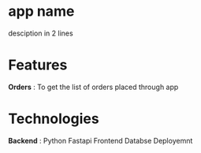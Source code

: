 # app name

desciption in 2 lines

# Features
**Orders** : To get the list of orders placed through app

# Technologies

**Backend** : Python Fastapi
Frontend
Databse
Deployemnt
